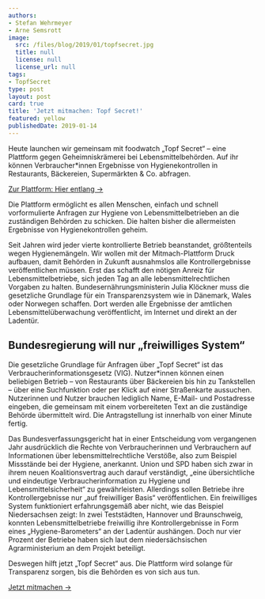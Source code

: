 ```yaml
---
authors:
- Stefan Wehrmeyer
- Arne Semsrott
image:
  src: /files/blog/2019/01/topfsecret.jpg
  title: null
  license: null
  license_url: null
tags:
- TopfSecret
type: post
layout: post
card: true
title: 'Jetzt mitmachen: Topf Secret!'
featured: yellow
publishedDate: 2019-01-14
---
```


Heute launchen wir gemeinsam mit foodwatch „Topf Secret“ – eine Plattform gegen Geheimniskrämerei bei Lebensmittelbehörden. Auf ihr können Verbraucher*innen Ergebnisse von Hygienekontrollen in Restaurants, Bäckereien, Supermärkten & Co. abfragen.

[Zur Plattform: Hier entlang →](https://fragdenstaat.de/kampagnen/lebensmittelkontrolle/)

Die Plattform ermöglicht es allen Menschen, einfach und schnell vorformulierte Anfragen zur Hygiene von Lebensmittelbetrieben an die zuständigen Behörden zu schicken. Die halten bisher die allermeisten Ergebnisse von Hygienekontrollen geheim.

Seit Jahren wird jeder vierte kontrollierte Betrieb beanstandet, größtenteils wegen Hygienemängeln. Wir wollen mit der Mitmach-Plattform Druck aufbauen, damit Behörden in Zukunft ausnahmslos alle Kontrollergebnisse veröffentlichen müssen. Erst das schafft den nötigen Anreiz für Lebensmittelbetriebe, sich jeden Tag an alle lebensmittelrechtlichen Vorgaben zu halten. Bundesernährungsministerin Julia Klöckner muss die gesetzliche Grundlage für ein Transparenzsystem wie in Dänemark, Wales oder Norwegen schaffen. Dort werden alle Ergebnisse der amtlichen Lebensmittelüberwachung veröffentlicht, im Internet und direkt an der Ladentür.

## Bundesregierung will nur „freiwilliges System“

Die gesetzliche Grundlage für Anfragen über „Topf Secret“ ist das Verbraucherinformationsgesetz (VIG). Nutzer*innen können einen beliebigen Betrieb – von Restaurants über Bäckereien bis hin zu Tankstellen – über eine Suchfunktion oder per Klick auf einer Straßenkarte aussuchen. Nutzerinnen und Nutzer brauchen lediglich Name, E-Mail- und Postadresse eingeben, die gemeinsam mit einem vorbereiteten Text an die zuständige Behörde übermittelt wird. Die Antragstellung ist innerhalb von einer Minute fertig.

Das Bundesverfassungsgericht hat in einer Entscheidung vom vergangenen Jahr ausdrücklich die Rechte von Verbraucherinnen und Verbrauchern auf Informationen über lebensmittelrechtliche Verstöße, also zum Beispiel Missstände bei der Hygiene, anerkannt. Union und SPD haben sich zwar in ihrem neuen Koalitionsvertrag auch darauf verständigt, „eine übersichtliche und eindeutige Verbraucherinformation zu Hygiene und Lebensmittelsicherheit“ zu gewährleisten. Allerdings sollen Betriebe ihre Kontrollergebnisse nur „auf freiwilliger Basis“ veröffentlichen. Ein freiwilliges System funktioniert erfahrungsgemäß aber nicht, wie das Beispiel Niedersachsen zeigt: In zwei Teststädten, Hannover und Braunschweig, konnten Lebensmittelbetriebe freiwillig ihre Kontrollergebnisse in Form eines „Hygiene-Barometers“ an der Ladentür aushängen. Doch nur vier Prozent der Betriebe haben sich laut dem niedersächsischen Agrarministerium an dem Projekt beteiligt.

Deswegen hilft jetzt „Topf Secret“ aus. Die Plattform wird solange für Transparenz sorgen, bis die Behörden es von sich aus tun.

[Jetzt mitmachen →](https://fragdenstaat.de/kampagnen/lebensmittelkontrolle/)